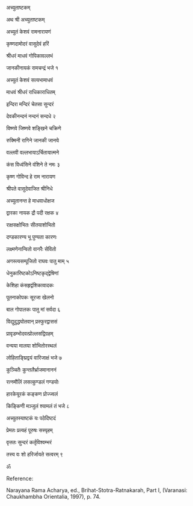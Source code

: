 अच्युताष्टकम्

अथ श्री अच्युताष्टकम्

 

 

अच्युतं केशवं रामनारायणं

कृष्णदामोदरं वासुदेवं हरिं

श्रीधरं माधवं गोपिकावल्लभं

जानकीनायकं रामचन्द्रं भजे १

 

 

अच्युतं केशवं सत्यभामाधवं

माधवं श्रीधरं राधिकाराधितम्

इन्दिरा मन्दिरं चेतसा सुन्दरं

देवकीनन्दनं नन्दनं सन्दधे २

 

 

विष्णवे जिष्णवे शङ्खिने चक्रिणे

रुक्मिनी रागिने जानकी जानये

वल्लवी वल्लभायाऽर्चितायात्मने

कंस विध्वंसिने वंशिने ते नमः ३

 

 

कृष्ण गोविन्द हे राम नारायण 

श्रीपते वासुदेवाजित श्रीनिधे

अच्युतानन्त हे माधवाधोक्षज

द्वारका नायक द्रौ पदी रक्षक ४

 

 

राक्षसक्षोभितः सीतयाशोभितो 

दण्डकारण्य भू पुण्यता कारणः

लक्ष्मणेनान्वितो वानरैः सेवितो

अगस्त्यसम्पूजितो राघवः पातु माम् ५   
 
धेनुकारिष्टकोऽनिष्टकृद्द्वेषिणां

केशिहा कंसहृद्वंशिकावादकः

पूतनाकोपकः सूरजा खेलनो

बाल गोपालकः पातु मां सर्वदा ६

 

 

विद्युदुद्ध्योतवान् प्रस्फुरद्वाससं

प्रावृडम्भोदवत्प्रोल्लसद्विग्रहम्

वन्यया मालया शोभितोरस्थलं

लोहिताङ्घ्रिद्वयं वारिजाक्षं भजे ७

 

 

कुञ्चितैः कुन्तलैर्भ्राजमानाननं

रत्नमौलिं लसत्कुण्डलं गण्डयोः

हारकेयूरकं कङ्कण प्रोज्ज्वलं 

किङ्किणी मञ्जुलं श्यामलं तं भजे ८

 

 

अच्युतस्याष्टकं यः पठेदिष्टदं

प्रेमतः प्रत्यहं पूरुषः सस्पृहम्

वृत्ततः सुन्दरं कर्तृविश्वम्भरं

तस्य वः शो हरिर्जायते सत्वरम् ९

 

ॐ

 

 

 

 

 

 

 

Reference:

Narayana Rama Acharya, ed., Brihat-Stotra-Ratnakarah, Part I, (Varanasi:
Chaukhambha Orientalia, 1997), p. 74.
